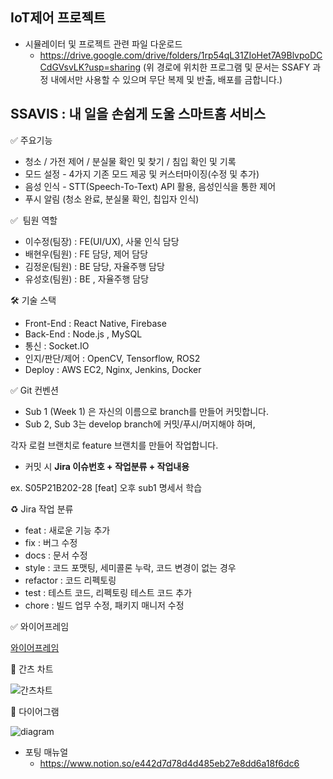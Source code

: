 ## IoT제어 프로젝트

* 시뮬레이터 및 프로젝트 관련 파일 다운로드
  - https://drive.google.com/drive/folders/1rp54qL31ZIoHet7A9BlvpoDCCdGVsvLK?usp=sharing
(위 경로에 위치한 프로그램 및 문서는 SSAFY 과정 내에서만 사용할 수 있으며 무단 복제 및 반출, 배포를 금합니다.)

## SSAVIS : 내 일을 손쉽게 도울 스마트홈 서비스

:white_check_mark: 주요기능

- 청소 / 가전 제어 / 분실물 확인 및 찾기 / 침입 확인 및 기록
- 모드 설정 - 4가지 기존 모드 제공 및 커스터마이징(수정 및 추가)
- 음성 인식 - STT(Speech-To-Text) API 활용, 음성인식을 통한 제어
- 푸시 알림 (청소 완료, 분실물 확인, 칩입자 인식)

:white_check_mark: ​ 팀원 역할

* 이수정(팀장) : FE(UI/UX), 사물 인식 담당
* 배현우(팀원) : FE 담당, 제어 담당
* 김정운(팀원) : BE 담당, 자율주행 담당
* 유성호(팀원) : BE , 자율주행 담당

:hammer_and_wrench: 기술 스택

* Front-End : React Native, Firebase
* Back-End : Node.js , MySQL
* 통신 :  Socket.IO
* 인지/판단/제어 : OpenCV, Tensorflow,  ROS2
* Deploy : AWS EC2, Nginx, Jenkins, Docker

:white_check_mark: Git 컨벤션

- Sub 1 (Week 1) 은 자신의 이름으로 branch를 만들어 커밋합니다.
- Sub 2, Sub 3는 develop branch에 커밋/푸시/머지해야 하며,

각자 로컬 브랜치로 feature 브랜치를 만들어 작업합니다.

- 커밋 시 **Jira 이슈번호 + 작업분류 + 작업내용**

ex. S05P21B202-28 [feat] 오후 sub1 명세서 학습

:recycle: Jira 작업 분류

- feat : 새로운 기능 추가
- fix : 버그 수정
- docs : 문서 수정
- style : 코드 포맷팅, 세미콜론 누락, 코드 변경이 없는 경우
- refactor : 코드 리펙토링
- test : 테스트 코드, 리펙토링 테스트 코드 추가
- chore : 빌드 업무 수정, 패키지 매니저 수정

:white_check_mark: 와이어프레임

[와이어프레임](https://www.figma.com/file/iYeLmY0nTDgfWH4C606YBN/SSAVIS?node-id=0%3A1 "와이어프레임")

:date: 간츠 차트

![간츠차트](/uploads/0230f8b0b6eeea1fdb07785ab6f3e0d7/간츠차트.png)

:bank: ​다이어그램

![diagram](/uploads/5a057db8e1a108b78de487bd7ee47706/diagram.JPG)

* 포팅 매뉴얼
  - https://www.notion.so/e442d7d78d4d485eb27e8dd6a18f6dc6

